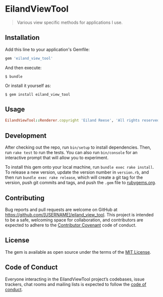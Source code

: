 # EilandViewTool

> Various view specific methods for applications I use.

## Installation

Add this line to your application's Gemfile:

```ruby
gem 'eiland_view_tool'
```

And then execute:

    $ bundle

Or install it yourself as:

    $ gem install eiland_view_tool

## Usage

```ruby
EilandViewTool::Renderer.copyright 'Eiland Reese', 'All rights reserved'
```

## Development

After checking out the repo, run `bin/setup` to install dependencies. Then, run `rake test` to run the tests. You can also run `bin/console` for an interactive prompt that will allow you to experiment.

To install this gem onto your local machine, run `bundle exec rake install`. To release a new version, update the version number in `version.rb`, and then run `bundle exec rake release`, which will create a git tag for the version, push git commits and tags, and push the `.gem` file to [rubygems.org](https://rubygems.org).

## Contributing

Bug reports and pull requests are welcome on GitHub at https://github.com/[USERNAME]/eiland_view_tool. This project is intended to be a safe, welcoming space for collaboration, and contributors are expected to adhere to the [Contributor Covenant](http://contributor-covenant.org) code of conduct.

## License

The gem is available as open source under the terms of the [MIT License](https://opensource.org/licenses/MIT).

## Code of Conduct

Everyone interacting in the EilandViewTool project’s codebases, issue trackers, chat rooms and mailing lists is expected to follow the [code of conduct](https://github.com/[USERNAME]/eiland_view_tool/blob/master/CODE_OF_CONDUCT.md).
